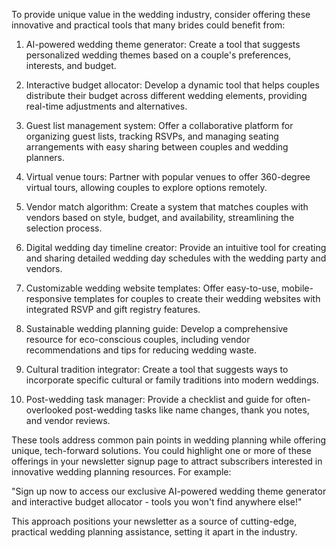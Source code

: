 To provide unique value in the wedding industry, consider offering these innovative and practical tools that many brides could benefit from:

1. AI-powered wedding theme generator:
   Create a tool that suggests personalized wedding themes based on a couple's preferences, interests, and budget.

2. Interactive budget allocator:
   Develop a dynamic tool that helps couples distribute their budget across different wedding elements, providing real-time adjustments and alternatives.

3. Guest list management system:
   Offer a collaborative platform for organizing guest lists, tracking RSVPs, and managing seating arrangements with easy sharing between couples and wedding planners.

4. Virtual venue tours:
   Partner with popular venues to offer 360-degree virtual tours, allowing couples to explore options remotely.

5. Vendor match algorithm:
   Create a system that matches couples with vendors based on style, budget, and availability, streamlining the selection process.

6. Digital wedding day timeline creator:
   Provide an intuitive tool for creating and sharing detailed wedding day schedules with the wedding party and vendors.

7. Customizable wedding website templates:
   Offer easy-to-use, mobile-responsive templates for couples to create their wedding websites with integrated RSVP and gift registry features.

8. Sustainable wedding planning guide:
   Develop a comprehensive resource for eco-conscious couples, including vendor recommendations and tips for reducing wedding waste.

9. Cultural tradition integrator:
   Create a tool that suggests ways to incorporate specific cultural or family traditions into modern weddings.

10. Post-wedding task manager:
    Provide a checklist and guide for often-overlooked post-wedding tasks like name changes, thank you notes, and vendor reviews.

These tools address common pain points in wedding planning while offering unique, tech-forward solutions. You could highlight one or more of these offerings in your newsletter signup page to attract subscribers interested in innovative wedding planning resources. For example:

"Sign up now to access our exclusive AI-powered wedding theme generator and interactive budget allocator - tools you won't find anywhere else!"

This approach positions your newsletter as a source of cutting-edge, practical wedding planning assistance, setting it apart in the industry.